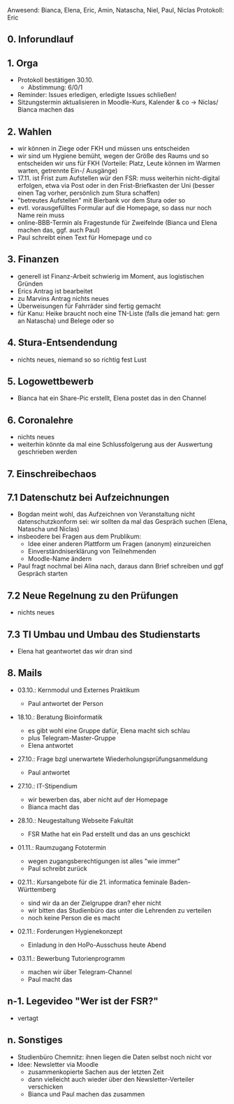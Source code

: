 ---
---

Anwesend: Bianca, Elena, Eric, Amin, Natascha, Niel, Paul, Niclas
Protokoll: Eric

## 0. Inforundlauf

## 1. Orga
  * Protokoll bestätigen 30.10.
    * Abstimmung: 6/0/1
  * Reminder: Issues erledigen, erledigte Issues schließen!
  * Sitzungstermin aktualisieren in Moodle-Kurs, Kalender & co -> Niclas/ Bianca machen das

## 2. Wahlen
  * wir können in Ziege oder FKH und müssen uns entscheiden
  * wir sind um Hygiene bemüht, wegen der Größe des Raums und so entscheiden wir uns für FKH
    (Vorteile: Platz, Leute können im Warmen warten, getrennte Ein-/ Ausgänge)
  * 17.11. ist Frist zum Aufstellen wür den FSR: muss weiterhin nicht-digital erfolgen, etwa via Post oder in den Frist-Briefkasten der Uni (besser einen Tag vorher, persönlich zum Stura schaffen)
  * "betreutes Aufstellen" mit Bierbank vor dem Stura oder so
  * evtl. vorausgefülltes Formular auf die Homepage, so dass nur noch Name rein muss
  * online-BBB-Termin als Fragestunde für Zweifelnde (Bianca und Elena machen das, ggf. auch Paul)
  * Paul schreibt einen Text für Homepage und co

## 3. Finanzen
  * generell ist Finanz-Arbeit schwierig im Moment, aus logistischen Gründen
  * Erics Antrag ist bearbeitet
  * zu Marvins Antrag nichts neues
  * Überweisungen für Fahrräder sind fertig gemacht
  * für Kanu: Heike braucht noch eine TN-Liste (falls die jemand hat: gern an Natascha) und Belege oder so 

## 4. Stura-Entsendendung
  * nichts neues, niemand so so richtig fest Lust

## 5. Logowettbewerb
  * Bianca hat ein Share-Pic erstellt, Elena postet das in den Channel

## 6. Coronalehre
  * nichts neues
  * weiterhin könnte da mal eine Schlussfolgerung aus der Auswertung geschrieben werden

## 7. Einschreibechaos

## 7.1 Datenschutz bei Aufzeichnungen
  * Bogdan meint wohl, das Aufzeichnen von Veranstaltung nicht datenschutzkonform sei: wir sollten da mal das Gespräch suchen (Elena, Natascha und Niclas)
  * insbeodere bei Fragen aus dem Prublikum:
    * Idee einer anderen Plattform um Fragen (anonym) einzureichen
    * Einverständniserklärung von Teilnehmenden
    * Moodle-Name ändern
  * Paul fragt nochmal bei Alina nach, daraus dann Brief schreiben und ggf Gespräch starten

## 7.2 Neue Regelnung zu den Prüfungen
  * nichts neues

## 7.3 TI Umbau und Umbau des Studienstarts
  * Elena hat geantwortet das wir dran sind

## 8. Mails

* 03.10.: Kernmodul und Externes Praktikum
  * Paul antwortet der Person

* 18.10.: Beratung Bioinformatik
  * es gibt wohl eine Gruppe dafür, Elena macht sich schlau
  * plus Telegram-Master-Gruppe
  * Elena antwortet

* 27.10.: Frage bzgl unerwartete Wiederholungsprüfungsanmeldung
  * Paul antwortet

* 27.10.: IT-Stipendium
  * wir bewerben das, aber nicht auf der Homepage
  * Bianca macht das

* 28.10.: Neugestaltung Webseite Fakultät
  * FSR Mathe hat ein Pad erstellt und das an uns geschickt

* 01.11.: Raumzugang Fototermin
  * wegen zugangsberechtigungen ist alles "wie immer"
  * Paul schreibt zurück

* 02.11.: Kursangebote für die 21. informatica feminale Baden-Württemberg
  * sind wir da an der Zielgruppe dran? eher nicht
  * wir bitten das Studienbüro das unter die Lehrenden zu verteilen
  * noch keine Person die es macht

* 02.11.: Forderungen Hygienekonzept
  * Einladung in den HoPo-Ausschuss heute Abend

* 03.11.: Bewerbung Tutorienprogramm
  * machen wir über Telegram-Channel
  * Paul macht das

## n-1. Legevideo "Wer ist der FSR?"
* vertagt

## n. Sonstiges

* Studienbüro Chemnitz: ihnen liegen die Daten selbst noch nicht vor
* Idee: Newsletter via Moodle
  * zusammenkopierte Sachen aus der letzten Zeit
  * dann vielleicht auch wieder über den Newsletter-Verteiler verschicken
  * Bianca und Paul machen das zusammen




